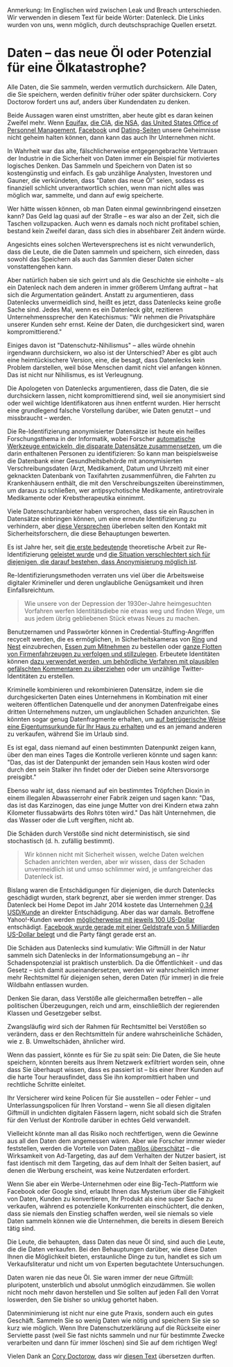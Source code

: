 Anmerkung: Im Englischen wird zwischen Leak und Breach unterschieden. Wir verwenden in diesem Text für beide Wörter: Datenleck. Die Links wurden von uns, wenn möglich, durch deutschsprachige Quellen ersetzt.

# Daten – das neue Öl oder Potenzial für eine Ölkatastrophe?

Alle Daten, die Sie sammeln, werden vermutlich durchsickern. Alle Daten, die Sie speichern, werden definitiv früher oder später durchsickern. Cory Doctorow fordert uns auf, anders über Kundendaten zu denken.

Beide Aussagen waren einst umstritten, aber heute gibt es daran keinen Zweifel mehr. Wenn [Equifax](https://www.heise.de/newsticker/meldung/Hacker-Jackpot-Credit-Bureau-Equifax-gehackt-3824607.html), [die CIA](https://de.wikipedia.org/wiki/Vault_7), [die NSA](https://www.zeit.de/digital/datenschutz/2013-10/hintergrund-nsa-skandal), [das United States Office of Personnel Management](https://www.heise.de/security/meldung/Hack-des-Personalbueros-der-US-Regierung-viel-schlimmer-als-gedacht-2726065.html), [Facebook](https://www.heise.de/newsticker/meldung/Fast-50-Millionen-Facebook-Nutzer-von-Hacker-Angriff-betroffen-4178529.html) und [Dating-Seiten](https://www.wired.com/story/ok-cupid-dating-apps-hacks-breaches-security/) unsere Geheimnisse nicht geheim halten können, dann kann das auch Ihr Unternehmen nicht.

In Wahrheit war das alte, fälschlicherweise entgegengebrachte Vertrauen der Industrie in die Sicherheit von Daten immer ein Beispiel für motiviertes logisches Denken. Das Sammeln und Speichern von Daten ist so kostengünstig und einfach. Es gab unzählige Analysten, Investoren und Gauner, die verkündeten, dass "Daten das neue Öl" seien, sodass es finanziell schlicht unverantwortlich schien, wenn man nicht alles was möglich war, sammelte, und dann auf ewig speicherte.

Wer hätte wissen können, ob man Daten einmal gewinnbringend einsetzen kann? Das Geld lag quasi auf der Straße – es war also an der Zeit, sich die Taschen vollzupacken. Auch wenn es damals noch nicht profitabel schien, bestand kein Zweifel daran, dass sich dies in absehbarer Zeit ändern würde.

Angesichts eines solchen Werteversprechens ist es nicht verwunderlich, dass die Leute, die die Daten sammeln und speichern, sich einreden, dass sowohl das Speichern als auch das Sammlen dieser Daten sicher vonstattengehen kann.

Aber natürlich haben sie sich geirrt und als die Geschichte sie einholte – als ein Datenleck nach dem anderen in immer größerem Umfang auftrat – hat sich die Argumentation geändert. Anstatt zu argumentieren, dass Datenlecks unvermeidlich sind, heißt es jetzt, dass Datenlecks keine große Sache sind. Jedes Mal, wenn es ein Datenleck gibt, rezitieren Unternehmenssprecher den Katechismus: "Wir nehmen die Privatsphäre unserer Kunden sehr ernst. Keine der Daten, die durchgesickert sind, waren kompromittierend."

Einiges davon ist "Datenschutz-Nihilismus" – alles würde ohnehin irgendwann durchsickern,  wo also ist der Unterschied? Aber es gibt auch eine heimtückischere Version, eine, die besagt, dass Datenlecks kein Problem darstellen, weil böse Menschen damit nicht viel anfangen können. Das ist nicht nur Nihilismus, es ist Verleugnung.

Die Apologeten von Datenlecks argumentieren, dass die Daten, die sie durchsickern lassen, nicht kompromittierend sind, weil sie anonymisiert sind oder weil wichtige Identifikatoren aus ihnen entfernt wurden. Hier herrscht eine grundlegend falsche Vorstellung darüber, wie Daten genutzt – und missbraucht – werden.

Die Re-Identifizierung anonymisierter Datensätze ist heute ein heißes Forschungsthema in der Informatik, wobei Forscher [automatische Werkzeuge entwickeln, die disparate Datensätze zusammensetzen](https://www.seas.harvard.edu/news/2020/01/imperiled-information), um die darin enthaltenen Personen zu identifizieren: So kann man beispielsweise die Datenbank einer Gesundheitsbehörde mit anonymisierten Verschreibungsdaten (Arzt, Medikament, Datum und Uhrzeit) mit einer geknackten Datenbank von Taxifahrten zusammenführen, die Fahrten zu Krankenhäusern enthält, die mit den Verschreibungszeiten übereinstimmen, um daraus zu schließen, wer antipsychotische Medikamente, antiretrovirale Medikamente oder Krebstherapeutika einnimmt.

Viele Datenschutzanbieter haben versprochen, dass sie ein Rauschen in Datensätze einbringen können, um eine erneute Identifizierung zu verhindern, aber [diese Versprechen](https://www.theguardian.com/technology/2017/aug/01/data-browsing-habits-brokers) überleben selten den Kontakt mit Sicherheitsforschern, die diese Behauptungen bewerten.

Es ist Jahre her, seit [die erste bedeutende](https://pursuit.unimelb.edu.au/articles/understanding-the-maths-is-crucial-for-protecting-privacy) theoretische Arbeit zur Re-Identifizierung [geleistet wurde](https://www.cs.princeton.edu/~arvindn/publications/precautionary.pdf) und [die Situation verschlechtert sich für diejenigen, die darauf bestehen, dass Anonymisierung möglich ist](https://www.nature.com/articles/s41467-019-10933-3).

Re-Identifizierungsmethoden verraten uns viel über die Arbeitsweise digitaler Krimineller und deren unglaubliche Genügsamkeit und ihren Einfallsreichtum.

> Wie unsere von der Depression der 1930er-Jahre heimgesuchten Vorfahren werfen Identitätsdiebe nie etwas 
> weg und finden Wege, um aus jedem übrig gebliebenen Stück etwas Neues zu machen. 

Benutzernamen und Passwörter können in Credential-Stuffing-Angriffen recycelt werden, die es ermöglichen, in Sicherheitskameras von [Ring](https://www.vice.com/en_us/article/3a88k5/how-hackers-are-breaking-into-ring-cameras) und [Nest](https://www.siliconvalley.com/2019/10/18/the-voice-from-our-nest-camera-threatened-to-steal-our-baby/) einzubrechen, [Essen zum Mitnehmen](https://techcrunch.com/2019/09/26/doordash-data-breach/) zu bestellen oder [ganze Flotten von Firmenfahrzeugen zu verfolgen und stillzulegen](https://www.vice.com/en_us/article/zmpx4x/hacker-monitor-cars-kill-engine-gps-tracking-apps). Erbeutete Identitäten können [dazu verwendet werden, um behördliche Verfahren mit plausiblen gefälschten Kommentaren zu überziehen](https://www.buzzfeednews.com/article/jsvine/net-neutrality-fcc-fake-comments-impersonation) oder um unzählige Twitter-Identitäten zu erstellen.

Kriminelle kombinieren und rekombinieren Datensätze, indem sie die durchgesickerten Daten eines Unternehmens in Kombination mit einer weiteren öffentlichen Datenquelle und der anonymen Datenfreigabe eines dritten Unternehmens nutzen, um unglaublichen Schaden anzurichten. Sie könnten sogar genug Datenfragmente erhalten, um [auf betrügerische Weise eine Eigentumsurkunde für Ihr Haus zu erhalten](https://ftalphaville.ft.com/2015/12/14/2147811/stealing-london-houses/) und es an jemand anderen zu verkaufen, während Sie im Urlaub sind.

Es ist egal, dass niemand auf einen bestimmten Datenpunkt zeigen kann, über den man eines Tages die Kontrolle verlieren könnte und sagen kann: "Das, das ist der Datenpunkt der jemanden sein Haus kosten wird oder durch den sein Stalker ihn findet oder der Dieben seine Altersvorsorge preisgibt."

Ebenso wahr ist, dass niemand auf ein bestimmtes Tröpfchen Dioxin in einem illegalen Abwasserrohr einer Fabrik zeigen und sagen kann: "Das, das ist das Karzinogen, das eine junge Mutter von drei Kindern etwa zahn Kilometer flussabwärts des Rohrs töten wird." Das hält Unternehmen, die das Wasser oder die Luft vergiften, nicht ab.

Die Schäden durch Verstöße sind nicht deterministisch, sie sind stochastisch (d. h. zufällig bestimmt).

> Wir können nicht mit Sicherheit wissen, welche Daten welchen Schaden anrichten werden, aber wir wissen, 
> dass der Schaden unvermeidlich ist und umso schlimmer wird, je umfangreicher das Datenleck ist. 

Bislang waren die Entschädigungen für diejenigen, die durch Datenlecks geschädigt wurden, stark begrenzt, aber sie werden immer strenger. Das Datenleck bei Home Depot im Jahr 2014 kostete das Unternehmen [0,34 USD/Kunde](https://www.csoonline.com/article/3041994/home-depot-will-pay-up-to-195-million-for-massive-2014-data-breach.html) an direkter Entschädigung. Aber das war damals. Betroffene Yahoo!-Kunden werden [möglicherweise mit jeweils 100 US-Dollar](https://www.heise.de/newsticker/meldung/Datenlecks-bei-Yahoo-Betroffene-koennen-jetzt-online-Entschaedigung-beantragen-4654690.html) entschädigt. [Facebook wurde gerade mit einer Geldstrafe von 5 Milliarden US-Dollar belegt](https://www.heise.de/newsticker/meldung/Datenschutz-Skandal-Facebook-muss-5-Milliarden-Dollar-Strafe-zahlen-4478581.html) und die Party fängt gerade erst an.

Die Schäden aus Datenlecks sind kumulativ: Wie Giftmüll in der Natur sammeln sich Datenlecks in der Informationsumgebung an – ihr Schadenspotenzial ist praktisch unsterblich. Da die Öffentlichkeit - und das Gesetz – sich damit auseinandersetzen, werden wir wahrscheinlich immer mehr Rechtsmittel für diejenigen sehen, deren Daten (für immer) in die freie Wildbahn entlassen wurden.

Denken Sie daran, dass Verstöße alle gleichermaßen betreffen – alle politischen Überzeugungen, reich und arm, einschließlich der regierenden Klassen und Gesetzgeber selbst.

Zwangsläufig wird sich der Rahmen für Rechtsmittel bei Verstößen so verändern, dass er den Rechtsmitteln für andere wahrscheinliche Schäden, wie z. B. Umweltschäden, ähnlicher wird.

Wenn das passiert, könnte es für Sie zu spät sein: Die Daten, die Sie heute speichern, könnten bereits aus Ihrem Netzwerk exfiltriert worden sein, ohne dass Sie überhaupt wissen, dass es passiert ist – bis einer Ihrer Kunden auf die harte Tour herausfindet, dass Sie ihn kompromittiert haben und rechtliche Schritte einleitet.

Ihr Versicherer wird keine Policen für Sie ausstellen – oder Fehler – und Unterlassungspolicen für Ihren Vorstand – wenn Sie all diesen digitalen Giftmüll in undichten digitalen Fässern lagern, nicht sobald sich die Strafen für den Verlust der Kontrolle darüber in echtes Geld verwandelt.

Vielleicht könnte man all das Risiko noch rechtfertigen, wenn die Gewinne aus all den Daten dem angemessen wären. Aber wie Forscher immer wieder feststellen, werden die Vorteile von Daten [maßlos überschätzt](https://weis2019.econinfosec.org/wp-content/uploads/sites/6/2019/05/WEIS_2019_paper_38.pdf) – die Wirksamkeit von Ad-Targeting, das auf dem Verhalten der Nutzer basiert, ist fast identisch mit dem Targeting, das auf dem Inhalt der Seiten basiert, auf denen die Werbung erscheint, was keine Nutzerdaten erfordert.

Wenn Sie aber ein Werbe-Unternehmen oder eine Big-Tech-Plattform wie Facebook oder Google sind, erlaubt Ihnen das Mysterium über die Fähigkeit von Daten, Kunden zu konvertieren, Ihr Produkt als eine super Sache zu verkaufen, während es potenzielle Konkurrenten einschüchtert, die denken, dass sie niemals den Einstieg schaffen werden, weil sie niemals so viele Daten sammeln können wie die Unternehmen, die bereits in diesem Bereich tätig sind.

Die Leute, die behaupten, dass Daten das neue Öl sind, sind auch die Leute, die die Daten verkaufen. Bei den Behauptungen darüber, wie diese Daten Ihnen die Möglichkeit bieten, erstaunliche Dinge zu tun, handlet es sich um Verkaufsliteratur und nicht um von Experten begutachtete Untersuchungen.

Daten waren nie das neue Öl. Sie waren immer der neue Giftmüll: pluripotent, unsterblich und absolut unmöglich einzudämmen. Sie wollen nicht noch mehr davon herstellen und Sie sollten auf jeden Fall den Vorrat loswerden, den Sie bisher so unklug gehortet haben.

Datenminimierung ist nicht nur eine gute Praxis, sondern auch ein gutes Geschäft. Sammeln Sie so wenig Daten wie nötig und speichern Sie sie so kurz wie möglich. Wenn Ihre Datenschutzerklärung auf die Rückseite einer Serviette passt (weil Sie fast nichts sammeln und nur für bestimmte Zwecke verarbeiten und dann für immer löschen) sind Sie auf dem richtigen Weg!

Vielen Dank an [Cory Doctorow](https://craphound.com/), dass wir [diesen Text](https://www.kaspersky.com/blog/secure-futures-magazine/data-new-toxic-waste/34184/) übersetzen durften.
